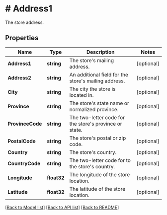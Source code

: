 # # Address1
The store address.

## Properties 


Name | Type | Description | Notes
------------ | ------------- | ------------- | -------------
**Address1**| **string** | The store&#39;s mailing address.  | [optional]
**Address2**| **string** | An additional field for the store&#39;s mailing address.  | [optional]
**City**| **string** | The city the store is located in.  | [optional]
**Province**| **string** | The store&#39;s state name or normalized province.  | [optional]
**ProvinceCode**| **string** | The two-letter code for the store&#39;s province or state.  | [optional]
**PostalCode**| **string** | The store&#39;s postal or zip code.  | [optional]
**Country**| **string** | The store&#39;s country.  | [optional]
**CountryCode**| **string** | The two-letter code for to the store&#39;s country.  | [optional]
**Longitude**| **float32** | The longitude of the store location.  | [optional]
**Latitude**| **float32** | The latitude of the store location.  | [optional]


[[Back to Model list]](../../README.md#models) [[Back to API list]](../../README.md#endpoints) [[Back to README]](../../README.md)

